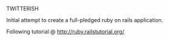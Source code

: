 TWITTERISH

Initial attempt to create a full-pledged ruby on rails application.

Following tutorial @ http://ruby.railstutorial.org/
